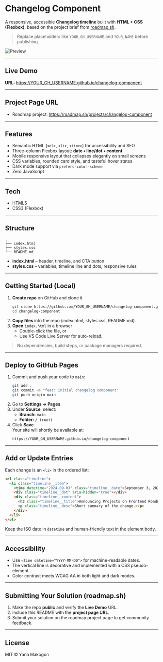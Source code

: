 # Changelog Component

A responsive, accessible **Changelog timeline** built with **HTML + CSS (Flexbox)**, based on the project brief from [roadmap.sh](https://roadmap.sh/projects/changelog-component).

> Replace placeholders like `YOUR_GH_USERNAME` and `YOUR_NAME` before publishing.

![Preview](./preview.png)

---

## Live Demo

**URL:** https://YOUR_GH_USERNAME.github.io/changelog-component

---

## Project Page URL

- Roadmap project: https://roadmap.sh/projects/changelog-component

---

## Features

- Semantic HTML (`<ol>`, `<li>`, `<time>`) for accessibility and SEO
- Three-column Flexbox layout: **date • line/dot • content**
- Mobile responsive layout that collapses elegantly on small screens
- CSS variables, rounded card style, and tasteful hover states
- Dark mode support via `prefers-color-scheme`
- Zero JavaScript

---

## Tech

- HTML5
- CSS3 (Flexbox)

---

## Structure

```
.
├── index.html
├── styles.css
└── README.md
```

- **index.html** – header, timeline, and CTA button
- **styles.css** – variables, timeline line and dots, responsive rules

---

## Getting Started (Local)

1. **Create repo** on GitHub and clone it
   ```bash
   git clone https://github.com/YOUR_GH_USERNAME/changelog-component.git
   cd changelog-component
   ```
2. **Copy files** into the repo (index.html, styles.css, README.md).
3. **Open** `index.html` in a browser  
   - Double-click the file, or  
   - Use VS Code Live Server for auto-reload.

> No dependencies, build steps, or package managers required.

---

## Deploy to GitHub Pages

1. Commit and push your code to `main`:
   ```bash
   git add .
   git commit -m "feat: initial changelog component"
   git push origin main
   ```
2. Go to **Settings → Pages**.
3. Under **Source**, select:
   - **Branch:** `main`
   - **Folder:** `/ (root)`
4. Click **Save**.  
   Your site will shortly be available at:
   ```
   https://YOUR_GH_USERNAME.github.io/changelog-component
   ```

---

## Add or Update Entries

Each change is an `<li>` in the ordered list:

```html
<ol class="timeline">
  <li class="timeline__item">
    <time datetime="2024-09-03" class="timeline__date">September 3, 2024</time>
    <div class="timeline__dot" aria-hidden="true"></div>
    <div class="timeline__content">
      <h3 class="timeline__title">Announcing Projects on Frontend Roadmap</h3>
      <p class="timeline__desc">Short summary of the change.</p>
    </div>
  </li>
</ol>
```

Keep the ISO date in `datetime` and human-friendly text in the element body.

---

## Accessibility

- Use `<time datetime="YYYY-MM-DD">` for machine-readable dates.
- The vertical line is decorative and implemented with a CSS pseudo-element.
- Color contrast meets WCAG AA in both light and dark modes.

---

## Submitting Your Solution (roadmap.sh)

1. Make the repo **public** and verify the **Live Demo** URL.
2. Include this README with the **project page URL**.
3. Submit your solution on the roadmap project page to get community feedback.

---

## License

MIT © Yana Makogon
